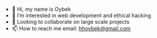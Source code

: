 - 👋 Hi, my name is Oybek
- 👀 I’m interested in web development and ethical hacking
- 💞️ Looking to collaborate on large scale projects
- 📫 How to reach me email: hhoybek@gmail.com

<!---
oybek703/yoriqulov is a ✨ special ✨ repository because its `README.md` (this file) appears on your GitHub profile.
You can click the Preview link to take a look at your changes.
--->
